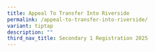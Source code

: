 ```yaml
---
title: Appeal To Transfer Into Riverside
permalink: /appeal-to-transfer-into-riverside/
variant: tiptap
description: ""
third_nav_title: Secondary 1 Registration 2025
---
```

